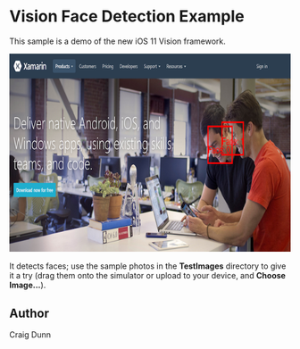 Vision Face Detection Example
============

This sample is a demo of the new iOS 11 Vision framework.

![detecting faces in a photo](Screenshots/found-faces-sml.png)

It detects faces; use the sample photos in the **TestImages** directory to give it a try (drag them onto the simulator or upload to your device, and **Choose Image...**).


Author
------

Craig Dunn
